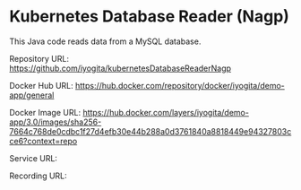 # Kubernetes Database Reader (Nagp)

This Java code reads data from a MySQL database.

Repository URL: https://github.com/iyogita/kubernetesDatabaseReaderNagp

Docker Hub URL: https://hub.docker.com/repository/docker/iyogita/demo-app/general

Docker Image URL: https://hub.docker.com/layers/iyogita/demo-app/3.0/images/sha256-7664c768de0cdbc1f27d4efb30e44b288a0d3761840a8818449e94327803cce6?context=repo

Service URL:

Recording URL: